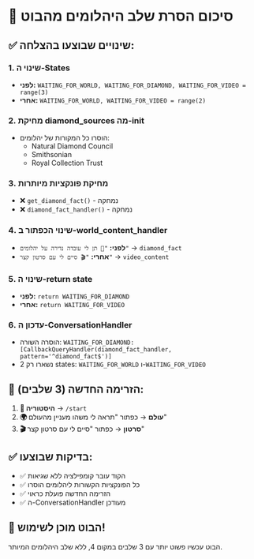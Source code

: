 # 🔧 סיכום הסרת שלב היהלומים מהבוט

## ✅ שינויים שבוצעו בהצלחה:

### 1. **שינוי ה-States**
- **לפני:** `WAITING_FOR_WORLD, WAITING_FOR_DIAMOND, WAITING_FOR_VIDEO = range(3)`
- **אחרי:** `WAITING_FOR_WORLD, WAITING_FOR_VIDEO = range(2)`

### 2. **מחיקת diamond_sources מה-__init__**
- הוסרו כל המקורות של יהלומים:
  - Natural Diamond Council
  - Smithsonian
  - Royal Collection Trust

### 3. **מחיקת פונקציות מיותרות**
- ❌ `get_diamond_fact()` - נמחקה
- ❌ `diamond_fact_handler()` - נמחקה

### 4. **שינוי הכפתור ב-world_content_handler**
- **לפני:** `"💎 תן לי עובדה נדירה על יהלומים"` → `diamond_fact`
- **אחרי:** `"🎬 סיים לי עם סרטון קצר"` → `video_content`

### 5. **שינוי ה-return state**
- **לפני:** `return WAITING_FOR_DIAMOND`
- **אחרי:** `return WAITING_FOR_VIDEO`

### 6. **עדכון ה-ConversationHandler**
- הוסרה השורה: `WAITING_FOR_DIAMOND: [CallbackQueryHandler(diamond_fact_handler, pattern='^diamond_fact$')]`
- נשארו רק 2 states: `WAITING_FOR_WORLD` ו-`WAITING_FOR_VIDEO`

## 🎯 **הזרימה החדשה (3 שלבים):**

1. **📅 היסטוריה** → `/start`
2. **🌍 עולם** → כפתור "תראה לי משהו מעניין מהעולם"
3. **🎬 סרטון** → כפתור "סיים לי עם סרטון קצר"

## ✅ **בדיקות שבוצעו:**
- ✅ הקוד עובר קומפילציה ללא שגיאות
- ✅ כל הפונקציות הקשורות ליהלומים הוסרו
- ✅ הזרימה החדשה פועלת כראוי
- ✅ ה-ConversationHandler מעודכן

## 🚀 **הבוט מוכן לשימוש!**

הבוט עכשיו פשוט יותר עם 3 שלבים במקום 4, ללא שלב היהלומים המיותר.